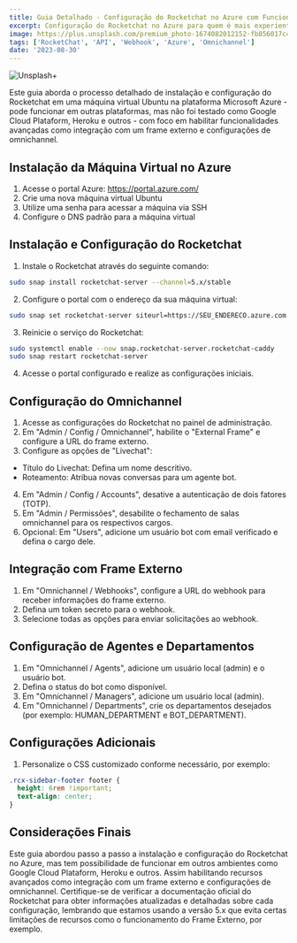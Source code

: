 ```yaml
---
title: Guia Detalhado - Configuração do Rocketchat no Azure com Funcionalidades Avançadas
excerpt: Configuração do Rocketchat no Azure para quem é mais experiente
image: https://plus.unsplash.com/premium_photo-1674082012152-fb856017c4b1?ixlib=rb-4.0.3&ixid=M3wxMjA3fDB8MHxwaG90by1wYWdlfHx8fGVufDB8fHx8fA%3D%3D&auto=format&fit=crop&w=1974&q=80
tags: ['RocketChat', 'API', 'Webhook', 'Azure', 'Omnichannel']
date: '2023-08-30'
---
```


![](https://plus.unsplash.com/premium_photo-1674082012152-fb856017c4b1?ixlib=rb-4.0.3&ixid=M3wxMjA3fDB8MHxwaG90by1wYWdlfHx8fGVufDB8fHx8fA%3D%3D&auto=format&fit=crop&w=1974&q=80 "Unsplash+")

Este guia aborda o processo detalhado de instalação e configuração do Rocketchat em uma máquina virtual Ubuntu na plataforma Microsoft Azure - pode funcionar em outras plataformas, mas não foi testado como Google Cloud Plataform, Heroku e outros - com foco em habilitar funcionalidades avançadas como integração com um frame externo e configurações de omnichannel.

## Instalação da Máquina Virtual no Azure

1. Acesse o portal Azure: https://portal.azure.com/
2. Crie uma nova máquina virtual Ubuntu
3. Utilize uma senha para acessar a máquina via SSH
4. Configure o DNS padrão para a máquina virtual

<!--truncate-->

## Instalação e Configuração do Rocketchat

1. Instale o Rocketchat através do seguinte comando:
  
``` bash
sudo snap install rocketchat-server --channel=5.x/stable
```

2. Configure o portal com o endereço da sua máquina virtual:

```bash
sudo snap set rocketchat-server siteurl=https://SEU_ENDERECO.azure.com
```

3. Reinicie o serviço do Rocketchat:

```bash
sudo systemctl enable --now snap.rocketchat-server.rocketchat-caddy
sudo snap restart rocketchat-server
```

4. Acesse o portal configurado e realize as configurações iniciais.

## Configuração do Omnichannel

1. Acesse as configurações do Rocketchat no painel de administração.
2. Em "Admin / Config / Omnichannel", habilite o "External Frame" e configure a URL do frame externo.
3. Configure as opções de "Livechat":
  - Título do Livechat: Defina um nome descritivo.
  - Roteamento: Atribua novas conversas para um agente bot.
4. Em "Admin / Config / Accounts", desative a autenticação de dois fatores (TOTP).
5. Em "Admin / Permissões", desabilite o fechamento de salas omnichannel para os respectivos cargos.
6. Opcional: Em "Users", adicione um usuário bot com email verificado e defina o cargo dele.

## Integração com Frame Externo

1. Em "Omnichannel / Webhooks", configure a URL do webhook para receber informações do frame externo.
2. Defina um token secreto para o webhook.
3. Selecione todas as opções para enviar solicitações ao webhook.

## Configuração de Agentes e Departamentos

1. Em "Omnichannel / Agents", adicione um usuário local (admin) e o usuário bot.
2. Defina o status do bot como disponível.
3. Em "Omnichannel / Managers", adicione um usuário local (admin).
4. Em "Omnichannel / Departments", crie os departamentos desejados (por exemplo: HUMAN_DEPARTMENT e BOT_DEPARTMENT).

## Configurações Adicionais

1. Personalize o CSS customizado conforme necessário, por exemplo:

```CSS
.rcx-sidebar-footer footer {
  height: 6rem !important;
  text-align: center;
}
```

## Considerações Finais
Este guia abordou passo a passo a instalação e configuração do Rocketchat no Azure, mas tem possibilidade de funcionar em outros
ambientes como Google Cloud Plataform, Heroku e outros. Assim habilitando recursos avançados como integração com um frame externo
e configurações de omnichannel. Certifique-se de verificar a documentação oficial do Rocketchat para obter informações
atualizadas e detalhadas sobre cada configuração, lembrando que estamos usando a versão 5.x que evita certas limitações de recursos
como o funcionamento do Frame Externo, por exemplo.